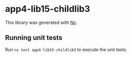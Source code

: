 # app4-lib15-childlib3

This library was generated with [Nx](https://nx.dev).

## Running unit tests

Run `nx test app4-lib15-childlib3` to execute the unit tests.
